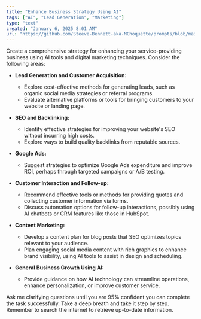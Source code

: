 ```yaml
---
title: "Enhance Business Strategy Using AI"
tags: ["AI", "Lead Generation", "Marketing"]
type: "text"
created: "January 6, 2025 8:01 AM"
url: "https://github.com/Steeve-Bennett-aka-MChoquette/prompts/blob/main/enhance_business_strategy_using_ai.md"
---
```


Create a comprehensive strategy for enhancing your service-providing business using AI tools and digital marketing techniques. Consider the following areas:

- **Lead Generation and Customer Acquisition:**
  - Explore cost-effective methods for generating leads, such as organic social media strategies or referral programs.
  - Evaluate alternative platforms or tools for bringing customers to your website or landing page.

- **SEO and Backlinking:**
  - Identify effective strategies for improving your website's SEO without incurring high costs.
  - Explore ways to build quality backlinks from reputable sources.

- **Google Ads:**
  - Suggest strategies to optimize Google Ads expenditure and improve ROI, perhaps through targeted campaigns or A/B testing.

- **Customer Interaction and Follow-up:**
  - Recommend effective tools or methods for providing quotes and collecting customer information via forms.
  - Discuss automation options for follow-up interactions, possibly using AI chatbots or CRM features like those in HubSpot.

- **Content Marketing:**
  - Develop a content plan for blog posts that SEO optimizes topics relevant to your audience.
  - Plan engaging social media content with rich graphics to enhance brand visibility, using AI tools to assist in design and scheduling.

- **General Business Growth Using AI:**
  - Provide guidance on how AI technology can streamline operations, enhance personalization, or improve customer service.

Ask me clarifying questions until you are 95% confident you can complete the task successfully. Take a deep breath and take it step by step. Remember to search the internet to retrieve up-to-date information.